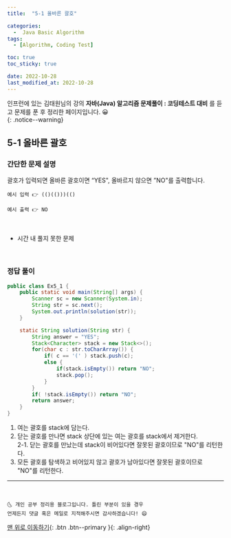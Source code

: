 ```yaml
---
title:  "5-1 올바른 괄호" 

categories:
  -  Java Basic Algorithm
tags:
  - [Algorithm, Coding Test]

toc: true
toc_sticky: true

date: 2022-10-28
last_modified_at: 2022-10-28
---
```


인프런에 있는 김태원님의 강의 **자바(Java) 알고리즘 문제풀이 : 코딩테스트 대비** 를 듣고 문제를 푼 후 정리한 페이지입니다. 😀  
{: .notice--warning}

## 5-1 올바른 괄호 

### 간단한 문제 설명


 괄호가 입력되면 올바른 괄호이면 “YES", 올바르지 않으면 ”NO"를 출력합니다.
```
예시 입력 👉 (()(()))(()

예시 출력 👉 NO
```

<br>

- 시간 내 풀지 못한 문제
<br>

### 정답 풀이

```java
public class Ex5_1 {
	public static void main(String[] args) {
		Scanner sc = new Scanner(System.in);
		String str = sc.next();
		System.out.println(solution(str));
	}

	static String solution(String str) {
		String answer = "YES";
		Stack<Character> stack = new Stack<>();
		for(char c : str.toCharArray()) {
			if( c == '(' ) stack.push(c);
			else {
				if(stack.isEmpty()) return "NO";
				stack.pop();
			}
		}
		if( !stack.isEmpty()) return "NO";
		return answer;
	}
}
```
1. 여는 괄호를 stack에 담는다.<br>
2. 닫는 괄호를 만나면 stack 상단에 있는 여는 괄호를 stack에서 제거한다.<br>
	2-1. 닫는 괄호를 만났는데 stack이 비어있다면 잘못된 괄호이므로 "NO"를 리턴한다.<br>
3. 모든 괄호를 탐색하고 비어있지 않고 괄호가 남아있다면 잘못된 괄호이므로 "NO"를 리턴한다.<br>
***
<br>

    🌜 개인 공부 정리용 블로그입니다. 틀린 부분이 있을 경우 
    언제든지 댓글 혹은 메일로 지적해주시면 감사하겠습니다! 😄

[맨 위로 이동하기](#){: .btn .btn--primary }{: .align-right}